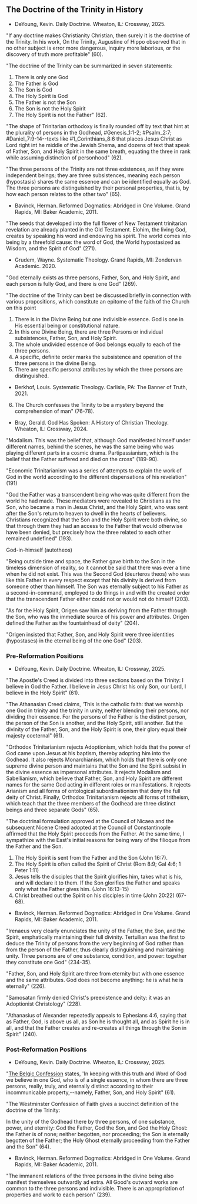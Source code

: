 ## The Doctrine of the Trinity in History

- DeYoung, Kevin. Daily Doctrine. Wheaton, IL: Crossway, 2025.

"If any doctrine makes Christianity Christian, then surely it is the doctrine of the Trinity. In his work, On the Trinity, Augustine of Hippo observed that in no other subject is error more dangerous, inquiry more laborious, or the discovery of truth more profitable" (60).

"The doctrine of the Trinity can be summarized in seven statements:

1. There is only one God
2. The Father is God
3. The Son is God
4. The Holy Spirit is God
5. The Father is not the Son
6. The Son is not the Holy Spirit
7. The Holy Spirit is not the Father" (62).

"The shape of Trinitarian orthodoxy is finally rounded off by text that hint at the plurality of persons in the Godhead, #Genesis_1:1-2; #Psalm_2:7; #Daniel_7:9-14--texts like #1_Corinthians_8:6 that places Jesus Christ as Lord right int he middle of the Jewish Shema, and dozens of text that speak of Father, Son, and Holy Spirit in the same breath, equating the three in rank while assuming distinction of personhood" (62).

"The three persons of the Trinity are not three existences, as if they were independent beings; they are three subsistences, meaning each person (hypostasis) shares the same essence and can be identified equally as God. The three persons are distinguished by their personal properties, that is, by how each person relates to the other two" (65).

- Bavinck, Herman. Reformed Dogmatics: Abridged in One Volume. Grand Rapids, MI: Baker Academic, 2011.

"The seeds that developed into the full flower of New Testament trinitarian revelation are already planted in the Old Testament. Elohim, the living God, creates by speaking his word and endowing his spirit. The world comes into being by a threefold cause: the word of God, the World hypostasized as Wisdom, and the Spirit of God" (271).

- Grudem, Wayne. Systematic Theology. Grand Rapids, MI: Zondervan Academic. 2020.

"God eternally exists as three persons, Father, Son, and Holy Spirit, and each person is fully God, and there is one God" (269).

"The doctrine of the Trinity can best be discussed briefly in connection with various propositions, which constitute an epitome of the faith of the Church on this point

1. There is in the Divine Being but one indivisible essence. God is one in His essential being or constitutional nature.
2. In this one Divine Being, there are three Persons or individual subsistences, Father, Son, and Holy Spirit.
3. The whole undivided essence of God belongs equally to each of the three persons.
4. A specific, definite order marks the subsistence and operation of the three persons in the divine Being.
5. There are specific personal attributes by which the three persons are distinguished.

- Berkhof, Louis. Systematic Theology. Carlisle, PA: The Banner of Truth, 2021.

6. The Church confesses the Trinity to be a mystery beyond the comprehension of man" (76-78).

- Bray, Gerald. God Has Spoken: A History of Christian Theology. Wheaton, IL: Crossway, 2024.

"Modalism. This was the belief that, although God manifested himself under different names, behind the scenes, he was the same being who was playing different parts in a cosmic drama. Partipassianism, which is the belief that the Father suffered and died on the cross" (189-90).

"Economic Trinitarianism was a series of attempts to explain the work of God in the world according to the different dispensations of his revelation" (191)

"God the Father was a transcendent being who was quite different from the world he had made. These mediators were revealed to Christians as the Son, who became a man in Jesus Christ, and the Holy Spirit, who was sent after the Son's return to heaven to dwell in the hearts of believers. Christians recognized that the Son and the Holy Spirit were both divine, so that through them they had an access to the Father that would otherwise have been denied, but precisely how the three related to each other remained undefined" (193).

God-in-himself (autotheos)

"Being outside time and space, the Father gave birth to the Son in the timeless dimension of reality, so it cannot be said that there was ever a time when he did not exist. This was the Second God (deurteros theos) who was like this Father in every respect except that his divinity is derived from someone other than himself. The Son was eternally subject to his Father as a second-in-command, employed to do things in and with the created order that the transcendent Father either could not or would not do himself (203).

"As for the Holy Spirit, Origen saw him as deriving from the Father through the Son, who was the immediate source of his power and attributes. Origen defined the Father as the fountainhead of deity" (204).

"Origen insisted that Father, Son, and Holy Spirit were three identities (hypostases) in the eternal being of the one God" (203).

### Pre-Reformation Positions

- DeYoung, Kevin. Daily Doctrine. Wheaton, IL: Crossway, 2025.

"The Apostle's Creed is divided into three sections based on the Trinity: I believe in God the Father. I believe in Jesus Christ his only Son, our Lord, I believe in the Holy Spirit" (61).

"The Athanasian Creed claims, 'This is the catholic faith: that we worship one God in trinity and the trinity in unity, neither blending their persons, nor dividing their essence. For the persons of the Father is the distinct person, the person of the Son is another, and the Holy Spirit, still another. But the divinity of the Father, Son, and the Holy Spirit is one, their glory equal their majesty coeternal" (61).

"Orthodox Trinitarianism rejects Adoptionism, which holds that the power of God came upon Jesus at his baptism, thereby adopting him into the Godhead. It also rejects Monarchianism, which holds that there is only one supreme divine person and maintains that the Son and the Spirit subsist in the divine essence as impersonal attributes. It rejects Modalism and Sabellianism, which believe that Father, Son, and Holy Spirit are different names for the same God acting in different roles or manifestations. It rejects Arianism and all forms of ontological subordinationism that deny the full deity of Christ. Finally, Orthodox Trinitarianism rejects all forms of tritheism, which teach that the three members of the Godhead are three distinct beings and three separate Gods" (65).

"The doctrinal formulation approved at the Council of Nicaea and the subsequent Nicene Creed adopted at the Council of Constantinople affirmed that the Holy Spirit proceeds from the Father. At the same time, I sympathize with the East's initial reasons for being wary of the filioque from the Father and the Son.

1. The Holy Spirit is sent from the Father and the Son (John 16:7).
2. The Holy Spirit is often called the Spirit of Christ (Rom 8:9; Gal 4:6; 1 Peter 1:11)
3. Jesus tells the disciples that the Spirit glorifies him, takes what is his, and will declare it to them. If the Son glorifies the Father and speaks only what the Father gives him. (John 16:13-15)
4. Christ breathed out the Spirit on his disciples in time (John 20:22) (67-68).

- Bavinck, Herman. Reformed Dogmatics: Abridged in One Volume. Grand Rapids, MI: Baker Academic, 2011.

"Irenaeus very clearly enunciates the unity of the Father, the Son, and the Spirit, emphatically maintaining their full divinity. Tertullian was the first to deduce the Trinity of persons from the very beginning of God rather than from the person of the Father, thus clearly distinguishing and maintaining unity. Three persons are of one substance, condition, and power: together they constitute one God" (234-35).

"Father, Son, and Holy Spirit are three from eternity but with one essence and the same attributes. God does not become anything: he is what he is eternally" (226).

"Samosatan firmly denied Christ's preexistence and deity: it was an Adoptionist Christology" (228).

"Athanasius of Alexander repeatedly appeals to Ephesians 4:6, saying that as Father, God, is above us all, as Son he is thought all, and as Spirit he is in all, and that the Father creates and re-creates all things through the Son in Spirit" (240).

### Post-Reformation Positions

- DeYoung, Kevin. Daily Doctrine. Wheaton, IL: Crossway, 2025.

"[The Belgic Confession](https://www.crcna.org/welcome/beliefs/confessions/belgic-confession) states, 'In keeping with this truth and Word of God we believe in one God, who is of a single essence, in whom there are three persons, really, truly, and eternally distinct according to their incommunicable property,--namely, Father, Son, and Holy Spirit" (61).

"The Westminster Confession of Faith gives a succinct definition of the doctrine of the Trinity:

In the unity of the Godhead there by three persons, of one substance, power, and eternity: God the Father, God the Son, and God the Holy Ghost: the Father is of none; neither begotten, nor proceeding; the Son is eternally begotten of the Father; the Holy Ghost eternally proceeding from the Father and the Son" (64).

- Bavinck, Herman. Reformed Dogmatics: Abridged in One Volume. Grand Rapids, MI: Baker Academic, 2011.

"The immanent relations of the three persons in the divine being also manifest themselves outwardly ad extra. All Good's outward works are common to the three persons and indivisible. There is an appropriation of properties and work to each person" (239).